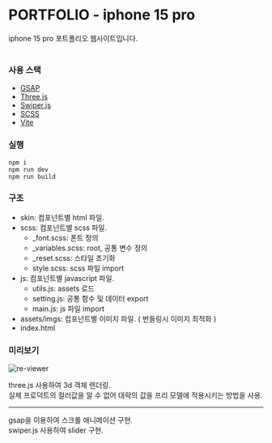 # PORTFOLIO - iphone 15 pro
iphone 15 pro 포트폴리오 웹사이트입니다.
<br /><br />

### 사용 스택
* <a href="https://gsap.com/">GSAP</a>
* <a href="https://threejs.org/">Three.js</a>
* <a href="https://swiperjs.com/">Swiper.js</a>
* <a href="https://sass-lang.com/">SCSS</a>
* <a href="https://vitejs.dev/">Vite</a>


### 실행
```
npm i
npm run dev
npm run build
```


### 구조
- skin: 컴포넌트별 html 파일.
- scss: 컴포넌트별 scss 파일.
  - _font.scss: 폰트 정의
  - _variables.scss: root, 공통 변수 정의
  - _reset.scss: 스타일 초기화
  - style.scss: scss 파일 import
- js: 컴포넌트별 javascript 파일.
  - utils.js: assets 로드
  - setting.js: 공통 함수 및 데이터 export
  - main.js: js 파일 import
- assets/imgs: 컴포넌트별 이미지 파일. ( 번들링시 이미지 최적화 )
- index.html

### 미리보기
![re-viewer](https://github.com/toniczin/apple/assets/170789939/0012d668-1769-47bb-84a8-c82434309339)

three.js 사용하여 3d 객체 랜더링. <br />
실제 프로덕트의 컬러값을 알 수 없어 대략의 값을 프리 모델에 적용시키는 방법을 사용.

<hr />

gsap을 이용하여 스크롤 애니메이션 구현. <br />
swiper.js 사용하여 slider 구현.

